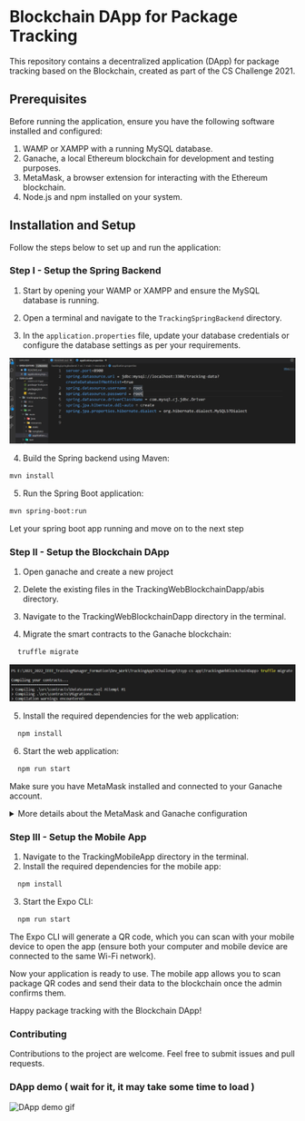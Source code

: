 # Blockchain DApp for Package Tracking

This repository contains a decentralized application (DApp) for package tracking based on the Blockchain, created as part of the CS Challenge 2021.

## Prerequisites

Before running the application, ensure you have the following software installed and configured:

1. WAMP or XAMPP with a running MySQL database.
2. Ganache, a local Ethereum blockchain for development and testing purposes.
3. MetaMask, a browser extension for interacting with the Ethereum blockchain.
4. Node.js and npm installed on your system.

## Installation and Setup

Follow the steps below to set up and run the application:

### Step I - Setup the Spring Backend

1. Start by opening your WAMP or XAMPP and ensure the MySQL database is running.

2. Open a terminal and navigate to the `TrackingSpringBackend` directory.

3. In the `application.properties` file, update your database credentials or configure the database settings as per your requirements.

  ![Database Config](https://raw.githubusercontent.com/youssefalmia/blockchain-dapp-cs-challenge/main/ProjectRelatedPics/Rootroot.png)

4. Build the Spring backend using Maven:

  ```bash
  mvn install
  ```
5. Run the Spring Boot application:

  ```bash
  mvn spring-boot:run
  ```

Let your spring boot app running and move on to the next step

### Step II - Setup the Blockchain DApp

1. Open ganache and create a new project
2. Delete the existing files in the TrackingWebBlockchainDapp/abis directory.

3. Navigate to the TrackingWebBlockchainDapp directory in the terminal.
4. Migrate the smart contracts to the Ganache blockchain:

```bash
  truffle migrate
```
![Smart contract migration](https://github.com/youssefalmia/blockchain-dapp-cs-challenge/blob/main/ProjectRelatedPics/TruffleMigrate.png)

5. Install the required dependencies for the web application:

```bash
  npm install
```

6. Start the web application:

```bash
  npm run start
```
Make sure you have MetaMask installed and connected to your Ganache account.

<details>
<summary>
  More details about the MetaMask and Ganache configuration
</summary>

![Ganache Network](https://github.com/youssefalmia/blockchain-dapp-cs-challenge/blob/main/ProjectRelatedPics/GanacheNetwork.png)

![Ganache Account](https://github.com/youssefalmia/blockchain-dapp-cs-challenge/blob/main/ProjectRelatedPics/AccountGanache.png)

![Metamask Key](https://github.com/youssefalmia/blockchain-dapp-cs-challenge/blob/main/ProjectRelatedPics/ValidKey.png)

</details>

### Step III - Setup the Mobile App

1. Navigate to the TrackingMobileApp directory in the terminal.
2. Install the required dependencies for the mobile app:

```bash
  npm install
```

3. Start the Expo CLI:

```bash
  npm run start
```
The Expo CLI will generate a QR code, which you can scan with your mobile device to open the app (ensure both your computer and mobile device are connected to the same Wi-Fi network).

Now your application is ready to use. The mobile app allows you to scan package QR codes and send their data to the blockchain once the admin confirms them.

Happy package tracking with the Blockchain DApp!

### Contributing
Contributions to the project are welcome. Feel free to submit issues and pull requests.

### DApp demo ( wait for it, it may take some time to load )

![DApp demo gif](https://github.com/youssefalmia/blockchain-dapp-cs-challenge/blob/main/ProjectRelatedPics/BlockchainTrackingApp.gif)